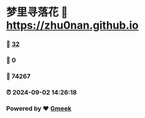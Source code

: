 # 梦里寻落花 :link: https://zhu0nan.github.io 
### :page_facing_up: [32](https://zhu0nan.github.io/tag.html) 
### :speech_balloon: 0 
### :hibiscus: 74267 
### :alarm_clock: 2024-09-02 14:26:18 
### Powered by :heart: [Gmeek](https://github.com/Meekdai/Gmeek)
